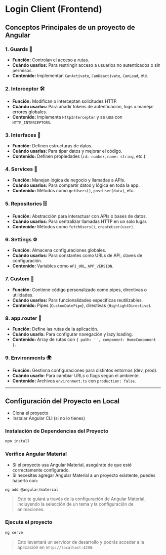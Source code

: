 # Login Client (Frontend)

## Conceptos Principales de un proyecto de Angular

### 1. **Guards** 🛑  
   - **Función:** Controlan el acceso a rutas.  
   - **Cuándo usarlos:** Para restringir acceso a usuarios no autenticados o sin permisos.  
   - **Contenido:** Implementan `CanActivate`, `CanDeactivate`, `CanLoad`, etc.

### 2. **Interceptor** 🛠️  
   - **Función:** Modifican o interceptan solicitudes HTTP.  
   - **Cuándo usarlos:** Para añadir tokens de autenticación, logs o manejar errores globales.  
   - **Contenido:** Implementa `HttpInterceptor` y se usa con `HTTP_INTERCEPTORS`.

### 3. **Interfaces** 📄  
   - **Función:** Definen estructuras de datos.  
   - **Cuándo usarlas:** Para tipar datos y mejorar el código.  
   - **Contenido:** Definen propiedades (`id: number`, `name: string`, etc.).

### 4. **Services** 🔄  
   - **Función:** Manejan lógica de negocio y llamadas a APIs.  
   - **Cuándo usarlos:** Para compartir datos y lógica en toda la app.  
   - **Contenido:** Métodos como `getUsers()`, `postUser(data)`, etc.

### 5. **Repositories** 🗄️  
   - **Función:** Abstracción para interactuar con APIs o bases de datos.  
   - **Cuándo usarlos:** Para centralizar llamadas HTTP en un solo lugar.  
   - **Contenido:** Métodos como `fetchUsers()`, `createUser(user)`. 

### 6. **Settings** ⚙️  
   - **Función:** Almacena configuraciones globales.  
   - **Cuándo usarlos:** Para constantes como URLs de API, claves de configuración.  
   - **Contenido:** Variables como `API_URL`, `APP_VERSION`.

### 7. **Custom** 🎨  
   - **Función:** Contiene código personalizado como pipes, directivas o utilidades.  
   - **Cuándo usarlos:** Para funcionalidades específicas reutilizables.  
   - **Contenido:** Pipes (`CustomDatePipe`), directivas (`HighlightDirective`).

### 8. **app.router** 🚏  
   - **Función:** Define las rutas de la aplicación.  
   - **Cuándo usarlo:** Para configurar navegación y lazy loading.  
   - **Contenido:** Array de rutas con `{ path: '', component: HomeComponent }`.

### 9. **Environments** 🌍  
   - **Función:** Gestiona configuraciones para distintos entornos (dev, prod).  
   - **Cuándo usarlo:** Para cambiar URLs o flags según el ambiente.  
   - **Contenido:** Archivos `environment.ts` con `production: false`. 

--------------------------------------------------------
## Configuración del Proyecto en Local
- Clona el proyecto
- Instalar Angular CLI (si no lo tienes)

### Instalación de Dependencias del Proyecto
```bash
npm install
```

###  Verifica Angular Material
- Si el proyecto usa Angular Material, asegúrate de que esté correctamente configurado.
- Si necesitas agregar Angular Material a un proyecto existente, puedes hacerlo con:
```bash
ng add @angular/material
```
>Esto te guiará a través de la configuración de Angular Material, incluyendo la selección de un tema y la configuración de animaciones.

### Ejecuta el proyecto
```bash
ng serve
```

> Esto levantará un servidor de desarrollo y podrás acceder a la aplicación en ``http://localhost:4200``.